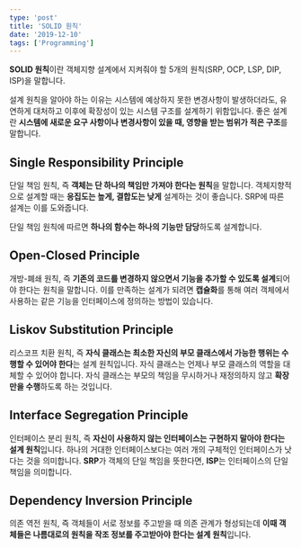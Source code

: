 ```yaml
---
type: 'post'
title: 'SOLID 원칙'
date: '2019-12-10'
tags: ['Programming']
---
```


**SOLID 원칙**이란 객체지향 설계에서 지켜줘야 할 5개의 원칙(SRP, OCP, LSP, DIP, ISP)을 말합니다.

설계 원칙을 알아야 하는 이유는 시스템에 예상하지 못한 변경사항이 발생하더라도, 유연하게 대처하고 이후에 확장성이 있는 시스템 구조를 설계하기 위함입니다. 좋은 설계란 **시스템에 새로운 요구 사항이나 변경사항이 있을 때, 영향을 받는 범위가 적은 구조**를 말합니다.

## Single Responsibility Principle

단일 책임 원칙, 즉 **객체는 단 하나의 책임만 가져야 한다는 원칙**을 말합니다. 객체지향적으로 설계할 때는 **응집도는 높게, 결합도는 낮게** 설계하는 것이 좋습니다. SRP에 따른 설계는 이를 도와줍니다.

단일 책임 원칙에 따르면 **하나의 함수는 하나의 기능만 담당**하도록 설계합니다.

## Open-Closed Principle

개방-폐쇄 원칙, 즉 **기존의 코드를 변경하지 않으면서 기능을 추가할 수 있도록 설계**되어야 한다는 원칙을 말합니다. 이를 만족하는 설계가 되려면 **캡슐화**를 통해 여러 객체에서 사용하는 같은 기능을 인터페이스에 정의하는 방법이 있습니다.

## Liskov Substitution Principle

리스코프 치환 원칙, 즉 **자식 클래스는 최소한 자신의 부모 클래스에서 가능한 행위는 수행할 수 있어야 한다**는 설계 원칙입니다. 자식 클래스는 언제나 부모 클래스의 역할을 대체할 수 있어야 합니다. 자식 클래스는 부모의 책임을 무시하거나 재정의하지 않고 **확장만을 수행**하도록 하는 것입니다.

## Interface Segregation Principle

인터페이스 분리 원칙, 즉 **자신이 사용하지 않는 인터페이스는 구현하지 말아야 한다는 설계 원칙**입니다. 하나의 거대한 인터페이스보다는 여러 개의 구체적인 인터페이스가 낫다는 것을 의미합니다. **SRP**가 객체의 단일 책임을 뜻한다면, **ISP**는 인터페이스의 단일 책임을 의미합니다.

## Dependency Inversion Principle

의존 역전 원칙, 즉 객체들이 서로 정보를 주고받을 때 의존 관계가 형성되는데 **이때 객체들은 나름대로의 원칙을 작조 정보를 주고받아야 한다는 설계 원칙**입니다.
